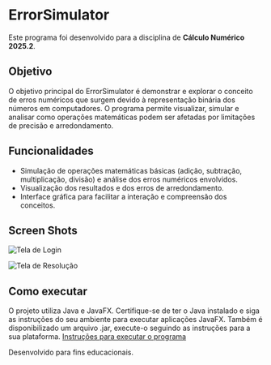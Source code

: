 # ErrorSimulator

Este programa foi desenvolvido para a disciplina de **Cálculo Numérico 2025.2**.

## Objetivo

O objetivo principal do ErrorSimulator é demonstrar e explorar o conceito de erros numéricos que surgem devido à representação binária dos números em computadores. O programa permite visualizar, simular e analisar como operações matemáticas podem ser afetadas por limitações de precisão e arredondamento.

## Funcionalidades

- Simulação de operações matemáticas básicas (adição, subtração, multiplicação, divisão) e análise dos erros numéricos envolvidos.
- Visualização dos resultados e dos erros de arredondamento.
- Interface gráfica para facilitar a interação e compreensão dos conceitos.

## Screen Shots

![Tela de Login](screenshots/tela_inicial.jpeg)

![Tela de Resolução](screenshots/tela_resultado.jpeg)

## Como executar

O projeto utiliza Java e JavaFX. Certifique-se de ter o Java instalado e siga as instruções do seu ambiente para executar aplicações JavaFX. Também é disponibilizado um arquivo .jar, execute-o seguindo as instruções para a sua plataforma.
[Instruções para executar o programa](guia.md)

Desenvolvido para fins educacionais.
